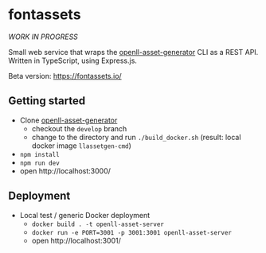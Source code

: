 # fontassets

*WORK IN PROGRESS*

Small web service that wraps the [openll-asset-generator](https://github.com/cginternals/openll-asset-generator) CLI as a REST API. Written in TypeScript, using Express.js.

Beta version: https://fontassets.io/

## Getting started
* Clone [openll-asset-generator](https://github.com/cginternals/openll-asset-generator)
  - checkout the `develop` branch
  - change to the directory and run `./build_docker.sh` (result: local docker image `llassetgen-cmd`)
* `npm install`
* `npm run dev`
* open http://localhost:3000/

## Deployment
* Local test / generic Docker deployment
    * `docker build . -t openll-asset-server`
    * `docker run -e PORT=3001 -p 3001:3001 openll-asset-server`
    * open http://localhost:3001/

